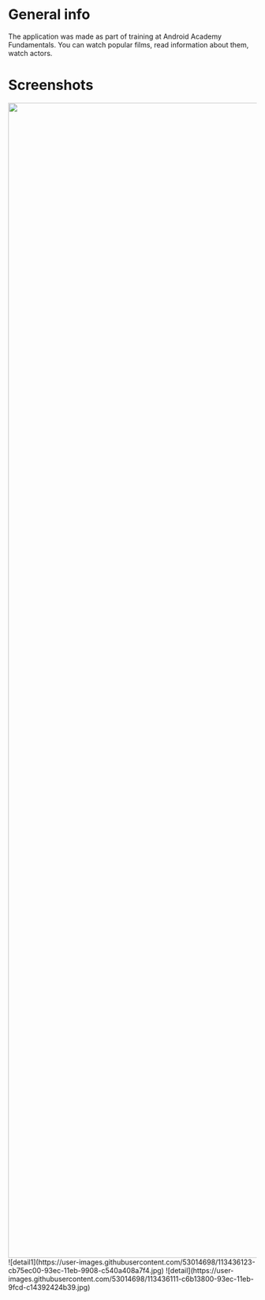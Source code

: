 
# General info
The application was made as part of training at Android Academy Fundamentals. 
You can watch popular films, read information about them, watch actors. 

# Screenshots
<img src="https://user-images.githubusercontent.com/53014698/113436103-c153ed80-93ec-11eb-8d40-db2e0fbc8482.jpg" height="2340" width="1080" />
![detail1](https://user-images.githubusercontent.com/53014698/113436123-cb75ec00-93ec-11eb-9908-c540a408a7f4.jpg)
![detail](https://user-images.githubusercontent.com/53014698/113436111-c6b13800-93ec-11eb-9fcd-c14392424b39.jpg)

